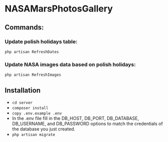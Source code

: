 # NASAMarsPhotosGallery

## Commands:
### Update polish holidays table:
```php artisan RefreshDates```
### Update NASA images data based on polish holidays:
```php artisan RefreshImages```
## Installation
- ```cd server```
- ```composer install```
- ```copy .env.example .env```
- In the .env file fill in the DB_HOST, DB_PORT, DB_DATABASE, DB_USERNAME, and DB_PASSWORD options to match the credentials of the database you just created.
- ```php artisan migrate```
